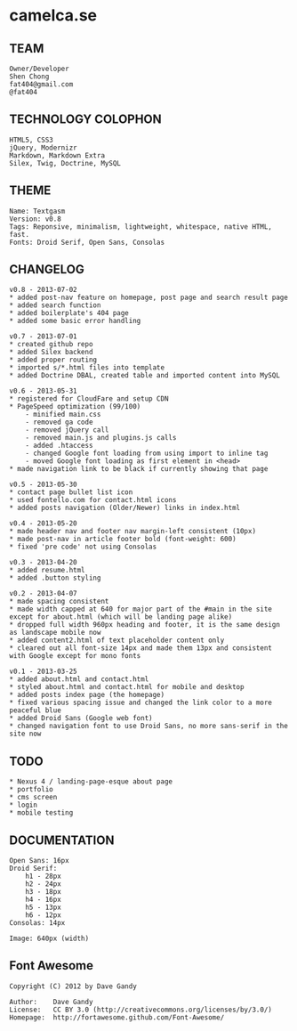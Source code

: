 # camelca.se

## TEAM

    Owner/Developer
    Shen Chong
    fat404@gmail.com
    @fat404

## TECHNOLOGY COLOPHON

    HTML5, CSS3
    jQuery, Modernizr
    Markdown, Markdown Extra
    Silex, Twig, Doctrine, MySQL

## THEME
  
    Name: Textgasm
    Version: v0.8
    Tags: Reponsive, minimalism, lightweight, whitespace, native HTML, fast.
    Fonts: Droid Serif, Open Sans, Consolas

## CHANGELOG

    v0.8 - 2013-07-02
    * added post-nav feature on homepage, post page and search result page
    * added search function
    * added boilerplate's 404 page
    * added some basic error handling

    v0.7 - 2013-07-01
    * created github repo
    * added Silex backend
    * added proper routing
    * imported s/*.html files into template
    * added Doctrine DBAL, created table and imported content into MySQL

    v0.6 - 2013-05-31
    * registered for CloudFare and setup CDN
    * PageSpeed optimization (99/100)
        - minified main.css
        - removed ga code
        - removed jQuery call
        - removed main.js and plugins.js calls
        - added .htaccess
        - changed Google font loading from using import to inline tag
        - moved Google font loading as first element in <head>
    * made navigation link to be black if currently showing that page

    v0.5 - 2013-05-30
    * contact page bullet list icon
    * used fontello.com for contact.html icons
    * added posts navigation (Older/Newer) links in index.html

    v0.4 - 2013-05-20
    * made header nav and footer nav margin-left consistent (10px)
    * made post-nav in article footer bold (font-weight: 600)
    * fixed 'pre code' not using Consolas

    v0.3 - 2013-04-20
    * added resume.html
    * added .button styling

    v0.2 - 2013-04-07
    * made spacing consistent
    * made width capped at 640 for major part of the #main in the site except for about.html (which will be landing page alike)
    * dropped full width 960px heading and footer, it is the same design as landscape mobile now
    * added content2.html of text placeholder content only
    * cleared out all font-size 14px and made them 13px and consistent with Google except for mono fonts

    v0.1 - 2013-03-25
    * added about.html and contact.html
    * styled about.html and contact.html for mobile and desktop
    * added posts index page (the homepage)
    * fixed various spacing issue and changed the link color to a more peaceful blue
    * added Droid Sans (Google web font)
    * changed navigation font to use Droid Sans, no more sans-serif in the site now

## TODO
  
    * Nexus 4 / landing-page-esque about page
    * portfolio
    * cms screen
    * login
    * mobile testing

## DOCUMENTATION

    Open Sans: 16px
    Droid Serif:
        h1 - 28px
        h2 - 24px
        h3 - 18px
        h4 - 16px
        h5 - 13px
        h6 - 12px
    Consolas: 14px

    Image: 640px (width)

## Font Awesome

    Copyright (C) 2012 by Dave Gandy

    Author:    Dave Gandy
    License:   CC BY 3.0 (http://creativecommons.org/licenses/by/3.0/)
    Homepage:  http://fortawesome.github.com/Font-Awesome/